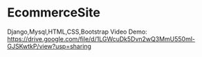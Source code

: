 # EcommerceSite
Django,Mysql,HTML,CSS,Bootstrap
Video Demo:
https://drive.google.com/file/d/1LGWcuDk5Dvn2wQ3MmU550ml-GJSKwtkP/view?usp=sharing
